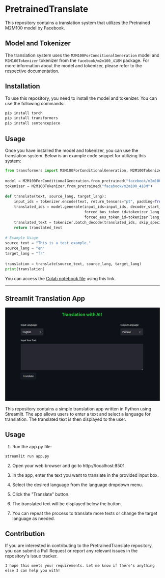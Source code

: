 # PretrainedTranslate

This repository contains a translation system that utilizes the Pretrained M2M100 model by Facebook.

## Model and Tokenizer

The translation system uses the `M2M100ForConditionalGeneration` model and `M2M100Tokenizer` tokenizer from the `facebook/m2m100_418M` package. For more information about the model and tokenizer, please refer to the respective documentation.

## Installation

To use this repository, you need to install the model and tokenizer. You can use the following commands:

```bash
pip install torch
pip install transformers
pip install sentencepiece
```

## Usage
Once you have installed the model and tokenizer, you can use the translation system. Below is an example code snippet for utilizing this system:
``` python
from transformers import M2M100ForConditionalGeneration, M2M100Tokenizer

model = M2M100ForConditionalGeneration.from_pretrained("facebook/m2m100_418M")
tokenizer = M2M100Tokenizer.from_pretrained("facebook/m2m100_418M")

def translate(text, source_lang, target_lang):
    input_ids = tokenizer.encode(text, return_tensors="pt", padding=True, truncation=True, max_length=512)
    translated_ids = model.generate(input_ids=input_ids, decoder_start_token_id=model.config.pad_token_id, 
                                    forced_bos_token_id=tokenizer.lang_code_to_id[source_lang],
                                    forced_eos_token_id=tokenizer.lang_code_to_id[target_lang])
    translated_text = tokenizer.batch_decode(translated_ids, skip_special_tokens=True)
    return translated_text

# Example Usage
source_text = "This is a test example."
source_lang = "en"
target_lang = "fr"

translation = translate(source_text, source_lang, target_lang)
print(translation)
```

You can access the [Colab notebook file](https://colab.research.google.com/drive/1n2kg3eLyhsfIxtFNhOES8CXHIPXKbbDV) using this link.

---

## Streamlit Translation App

![App Image](images/app.jpg)

This repository contains a simple translation app written in Python using Streamlit. The app allows users to enter a text and select a language for translation. The translated text is then displayed to the user.

## Usage
1. Run the app.py file:

```bash
streamlit run app.py
```

2. Open your web browser and go to http://localhost:8501.

3. In the app, enter the text you want to translate in the provided input box.

4. Select the desired language from the language dropdown menu.

5. Click the "Translate" button.

6. The translated text will be displayed below the button.

7. You can repeat the process to translate more texts or change the target language as needed.

## Contribution
If you are interested in contributing to the PretrainedTranslate repository, you can submit a Pull Request or report any relevant issues in the repository's issue tracker.

``` vbnet
I hope this meets your requirements. Let me know if there's anything else I can help you with!
```